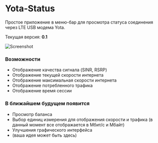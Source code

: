 # Yota-Status
Простое приложение в меню-бар для просмотра статуса соединения через LTE USB модема Yota.

Текущая версия: **0.1**

![Screenshot](http://i.imgur.com/wzBGszd.png)


### Возможности
* Отображение качества сигнала  (SINR, RSRP)
* Отображение текущей скорости интернета
* Отображение максимальная скорости интернета
* Отображение потребленного трафика
* Отображение время сессии

### В ближайшем будущем появится
* Просмотр баланса
* Выбор единиц измерения для отображения скорости и трафика (в данный момент все отображается в Мбит/с и Мбайт)
* Улучшения графического интерфейса
* (ваша идея может быть здесь)
